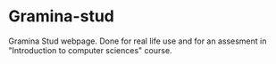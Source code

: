 # Gramina-stud
Gramina Stud webpage. Done for real life use and for an assesment in "Introduction to computer sciences" course.
